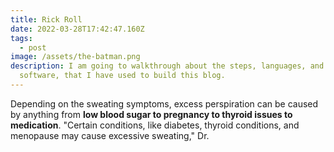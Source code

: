 ```yaml
---
title: Rick Roll
date: 2022-03-28T17:42:47.160Z
tags:
  - post
image: /assets/the-batman.png
description: I am going to walkthrough about the steps, languages, and the
  software, that I have used to build this blog.
---
```

<!--StartFragment-->

Depending on the sweating symptoms, excess perspiration can be caused by anything from **low blood sugar to pregnancy to thyroid issues to medication**. "Certain conditions, like diabetes, thyroid conditions, and menopause may cause excessive sweating," Dr.

<!--EndFragment-->